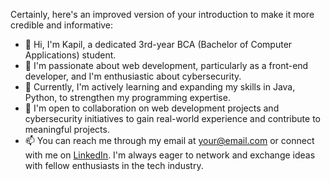 Certainly, here's an improved version of your introduction to make it more credible and informative:

- 👋 Hi, I'm Kapil, a dedicated 3rd-year BCA (Bachelor of Computer Applications) student.
- 👀 I'm passionate about web development, particularly as a front-end developer, and I'm enthusiastic about cybersecurity.
- 🌱 Currently, I'm actively learning and expanding my skills in Java, Python, to strengthen my programming expertise.
- 💼 I'm open to collaboration on web development projects and cybersecurity initiatives to gain real-world experience and contribute to meaningful projects.
- 📫 You can reach me through my email at [your@email.com](mailto:skapilpillay2003@gmail.com) or connect with me on [LinkedIn](https://www.linkedin.com/in/s-kapil-pillay-775286256/). I'm always eager to network and exchange ideas with fellow enthusiasts in the tech industry.
<!---
SKapil14/SKapil14 is a ✨ special ✨ repository because its `README.md` (this file) appears on your GitHub profile.
You can click the Preview link to take a look at your changes.
--->
